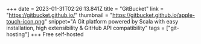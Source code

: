 +++
date = 2023-01-31T02:26:13.841Z
title = "GitBucket"
link = "https://gitbucket.github.io/"
thumbnail = "https://gitbucket.github.io/apple-touch-icon.png"
snippet="A Git platform powered by Scala with easy installation, high extensibility & GitHub API compatibility"
tags = ["git-hosting"]
+++
Free self-hosted
 
